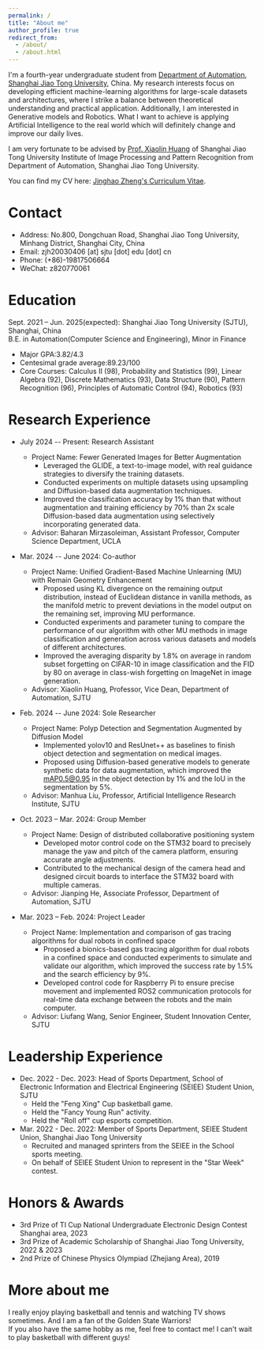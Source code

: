```yaml
---
permalink: /
title: "About me"
author_profile: true
redirect_from: 
  - /about/
  - /about.html
---
```


I'm a fourth-year undergraduate student from [Department of Automation](https://automation.sjtu.edu.cn/), [Shanghai Jiao Tong University](https://www.sjtu.edu.cn/), China. My research interests focus on developing efficient machine-learning algorithms for large-scale datasets and architectures, where I strike a balance between theoretical understanding and practical application. Additionally, I am interested in Generative models and Robotics. What I want to achieve is applying Artificial Intelligence to the real world which will definitely change and improve our daily lives.

I am very fortunate to be advised by [Prof. Xiaolin Huang](http://www.pami.sjtu.edu.cn/xiaolin) of Shanghai Jiao Tong University Institute of Image Processing and Pattern Recognition from Department of Automation, Shanghai Jiao Tong University.

You can find my CV here: [Jinghao Zheng's Curriculum Vitae](../assets/CV_zjh_1016.pdf).

Contact
======
* Address: No.800, Dongchuan Road, Shanghai Jiao Tong University, Minhang District, Shanghai City, China
* Email: zjh20030406 [at] sjtu [dot] edu [dot] cn
* Phone: (+86)-19817506664
* WeChat: z820770061

Education
======
Sept. 2021 – Jun. 2025(expected): Shanghai Jiao Tong University (SJTU), Shanghai, China              
B.E. in Automation(Computer Science and Engineering), Minor in Finance
* Major GPA:3.82/4.3
* Centesimal grade average:89.23/100
* Core Courses: Calculus ΙΙ (98), Probability and Statistics (99), Linear Algebra (92), Discrete Mathematics (93),
Data Structure (90), Pattern Recognition (96), Principles of Automatic Control (94), Robotics (93)

Research Experience
======
* July 2024 -- Present: Research Assistant
  * Project Name: Fewer Generated Images for Better Augmentation
    * Leveraged the GLIDE, a text-to-image model, with real guidance strategies to diversify the training datasets.
    * Conducted experiments on multiple datasets using upsampling and Diffusion-based data augmentation techniques.
    * Improved the classification accuracy by 1\% than that without augmentation and training efficiency by 70\% than 2x scale Diffusion-based data augmentation using selectively incorporating generated data.
  * Advisor: Baharan Mirzasoleiman, Assistant Professor, Computer Science Department, UCLA
 
* Mar. 2024 -- June 2024: Co-author
  * Project Name: Unified Gradient-Based Machine Unlearning (MU) with Remain Geometry Enhancement
    * Proposed using KL divergence on the remaining output distribution, instead of Euclidean distance in vanilla methods, as the manifold metric to prevent deviations in the model output on the remaining set, improving MU performance.
    * Conducted experiments and parameter tuning to compare the performance of our algorithm with other MU methods in image classification and generation across various datasets and models of different architectures.
    * Improved the averaging disparity by 1.8\% on average in random subset forgetting on CIFAR-10 in image classification and the FID by 80 on average in class-wish forgetting on ImageNet in image generation.
  * Advisor: Xiaolin Huang, Professor, Vice Dean, Department of Automation, SJTU
    
* Feb. 2024 -- June 2024: Sole Researcher
  * Project Name: Polyp Detection and Segmentation Augmented by Diffusion Model
    * Implemented yolov10 and ResUnet++ as baselines to finish object detection and segmentation on medical images.
    * Proposed using Diffusion-based generative models to generate synthetic data for data augmentation, which improved the mAP0.5@0.95 in the object detection by 1\% and the IoU in the segmentation by 5\%.
  * Advisor: Manhua Liu, Professor, Artificial Intelligence Research Institute, SJTU

* Oct. 2023 – Mar. 2024: Group Member
  * Project Name: Design of distributed collaborative positioning system
    * Developed motor control code on the STM32 board to precisely manage the yaw and pitch of the camera platform, ensuring accurate angle adjustments.
    * Contributed to the mechanical design of the camera head and designed circuit boards to interface the STM32 board with multiple cameras.
  * Advisor: Jianping He, Associate Professor, Department of Automation, SJTU

* Mar. 2023 – Feb. 2024: Project Leader
  * Project Name: Implementation and comparison of gas tracing algorithms for dual robots in confined space
    * Proposed a bionics-based gas tracing algorithm for dual robots in a confined space and conducted experiments to simulate and validate our algorithm, which improved the success rate by 1.5\% and the search efficiency by 9\%. 
    * Developed control code for Raspberry Pi to ensure precise movement and implemented ROS2 communication protocols for real-time data exchange between the robots and the main computer.
  * Advisor: Liufang Wang, Senior Engineer, Student Innovation Center, SJTU

Leadership Experience
======
* Dec. 2022 - Dec. 2023: Head of Sports Department, School of Electronic Information and Electrical Engineering (SEIEE) Student Union, SJTU
  * Held the "Feng Xing" Cup basketball game.
  * Held the "Fancy Young Run" activity.
  * Held the "Roll off" cup esports competition.
* Mar. 2022 - Dec. 2022: Member of Sports Department, SEIEE Student Union, Shanghai Jiao Tong University
  * Recruited and managed sprinters from the SEIEE in the School sports meeting.
  * On behalf of SEIEE Student Union to represent in the "Star Week" contest.
  
Honors & Awards
======
* 3rd Prize of TI Cup National Undergraduate Electronic Design Contest Shanghai area, 2023
* 3rd Prize of Academic Scholarship of Shanghai Jiao Tong University, 2022 & 2023
* 2nd Prize of Chinese Physics Olympiad (Zhejiang Area), 2019

More about me
======
I really enjoy playing basketball and tennis and watching TV shows sometimes. And I am a fan of the Golden State Warriors!  
If you also have the same hobby as me, feel free to contact me! I can't wait to play basketball with different guys!
